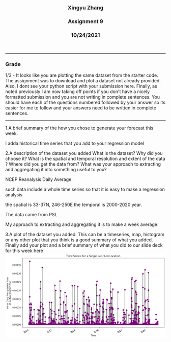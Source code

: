 <center>

### Xingyu Zhang
### Assignment 9
### 10/24/2021
</center>
</br>


___
### Grade
1/3 - It looks like you are plotting the same dataset from the starter code. The assignment was to download and plot a dataset not already provided.  Also, I dont see your python script with your submission here.  Finally, as noted previously I am now taking off points if you don't have a nicely formatted submission and you are not writing in complete sentences. You should have each of the questions numbered followed by your answer so its easier for me to follow and your answers need to be written in complete sentences. 
___

1.A brief summary of the how you chose to generate your forecast this week.


 I adda historical time series that you add to your regression model

2.A description of the dataset you added
What is the dataset? Why did you choose it?
What is the spatial and temporal resolution and extent of the data ?
Where did you get the data from?
What was your approach to extracting and aggregating it into something useful to you?

NCEP Reanalysis Daily Average.

such data include a whole time series so that it is easy to make a regression analysis

the spatial is 33-37N, 246-250E
the temporal is 2000-2020 year.

The data came from PSL

My approach to extracting and aggregating it is to make a week average.




3.A plot of the dataset you added. This can be a timeseries, map, histogram or any other plot that you think is a good summary of what you added.
Finally add your plot and a brief summary of what you did to our slide deck for this week here
   ![picture 1](./22.png)
